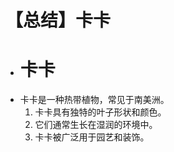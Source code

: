 # 【总结】卡卡

-   # 卡卡
-   卡卡是一种热带植物，常见于南美洲。
    1.  卡卡具有独特的叶子形状和颜色。
    2.  它们通常生长在湿润的环境中。
    3.  卡卡被广泛用于园艺和装饰。